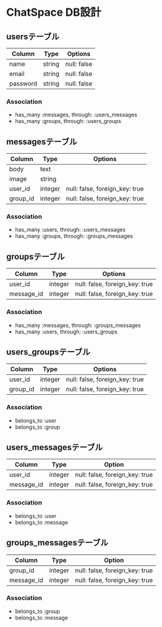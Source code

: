 # ChatSpace DB設計
## usersテーブル
|Column|Type|Options|
|------|----|-------|
|name|string|null: false|
|email|string|null: false|
|password|string|null: false|
### Association
- has_many :messages, through: :users_messages
- has_many :groups, through: :users_groups

## messagesテーブル
|Column|Type|Options|
|------|----|-------|
|body|text|
|image|string|
|user_id|integer|null: false, foreign_key: true|
|group_id|integer|null: false, foreign_key: true|
### Association
- has_many :users, through: :users_messages
- has_many :groups, through: :groups_messages

## groupsテーブル
|Column|Type|Options|
|------|----|-------|
|user_id|integer|null: false, foreign_key: true|
|message_id|integer|null: false, foreign_key: true|
### Association
- has_many :messages, through: :groups_messages
- has_many :users, through: :users_groups

## users_groupsテーブル
|Column|Type|Options|
|------|----|-------|
|user_id|integer|null: false, foreign_key: true|
|group_id|integer|null: false, foreign_key: true|
### Association
- belongs_to :user
- belongs_to :group

## users_messagesテーブル
|Column|Type|Option|
|------|----|------|
|user_id|integer|null: false, foreign_key: true|
|message_id|integer|null: false, foreign_key: true|
### Association
- belongs_to :user
- belongs_to :message

## groups_messagesテーブル
|Column|Type|Option|
|------|----|------|
|group_id|integer|null: false, foreign_key: true|
|message_id|integer|null: false, foreign_key: true|
### Association
- belongs_to :group
- belongs_to :message
